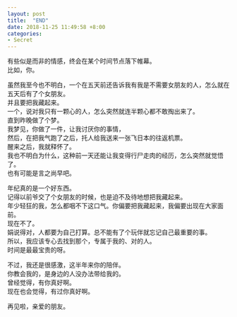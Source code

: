```yaml
---
layout: post
title:  "END"
date: 2018-11-25 11:49:58 +8:00
categories: 
- Secret
---
```


有些似是而非的情感，终会在某个时间节点落下帷幕。  
比如，你。  

虽然我至今也不明白，一个在五天前还告诉我有我是不需要女朋友的人，怎么就在五天后有了个女朋友。  
并且要把我藏起来。  
一个，说对我只有一颗心的人，怎么突然就连半颗心都不敢掏出来了。  
直到昨晚做了个梦。  
我梦见，你做了一件，让我讨厌你的事情，  
然后，在把我气跑了之后，托人给我送来一张飞日本的往返机票。  
醒来之后，我就释怀了。  
我也不明白为什么，这种前一天还能让我变得行尸走肉的经历，怎么突然就觉悟了。  
也有可能是言之尚早吧。  

年纪真的是一个好东西。  
记得以前爷交了个女朋友的时候，也是迫不及待地想把我藏起来。  
年少轻狂的我，怎么都咽不下这口气。你偏要把我藏起来，我偏要出现在大家面前。  
现在不了。  
娟说得对，人都要为自己打算。总不能有了个玩伴就忘记自己最重要的事。  
所以，我应该专心去找到那个，专属于我的、对的人。  
时间是最最宝贵的呀。  

不过，我还是很感激，这半年来你的陪伴。  
你教会我的，是身边的人没办法带给我的。  
曾经觉得，有你真好啊。  
现在也会觉得，有过你真好啊。  

再见啦，亲爱的朋友。  